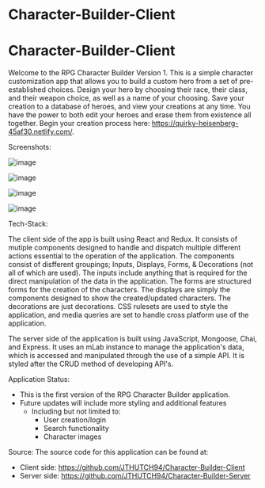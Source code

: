 # Character-Builder-Client

# Character-Builder-Client

Welcome to the RPG Character Builder Version 1. This is a simple character customization app that allows you to build a custom hero from a set of pre-established choices. Design your hero by choosing their race, their class, and their weapon choice, as well as a name of your choosing. Save your creation to a database of heroes, and view your creations at any time. You have the power to both edit your heroes and erase them from existence all together. Begin your creation process here: https://quirky-heisenberg-45af30.netlify.com/.

Screenshots:

![image](https://user-images.githubusercontent.com/34722406/39642305-56043420-4f9f-11e8-81cc-7496cefa70b5.png "The app's landing page")

![image](https://user-images.githubusercontent.com/34722406/39636852-68da2a42-4f8f-11e8-946a-474a19259c83.png "The app's create character form")

![image](https://user-images.githubusercontent.com/34722406/39636856-6e45dc4c-4f8f-11e8-958b-1dc30070c594.png "The app's character list")

![image](https://user-images.githubusercontent.com/34722406/39636866-74ff22dc-4f8f-11e8-8e0b-e76b7a93ab54.png "The app's update character form")

Tech-Stack:

The client side of the app is built using React and Redux. It consists of mutiple components designed to handle and dispatch multiple different actions essential to the operation of the application. The components consist of disfferent groupings; Inputs, Displays, Forms, & Decorations (not all of which are used). The inputs include anything that is required for the direct manipulation of the data in the application. The forms are structured forms for the creation of the characters. The displays are simply the components designed to show the created/updated characters. The decorations are just decorations. CSS rulesets are used to style the application, and media queries are set to handle cross platform use of the application.

The server side of the application is built using JavaScript, Mongoose, Chai, and Express. It uses an mLab instance to manage the application's data, which is accessed and manipulated through the use of a simple API. It is styled after the CRUD method of developing API's. 

Application Status:
- This is the first version of the RPG Character Builder application. 
- Future updates will include more styling and additional features 
  * Including but not limited to:
    - User creation/login
    - Search functionality
    - Character images
    
Source:
The source code for this application can be found at:
  - Client side: 
    https://github.com/JTHUTCH94/Character-Builder-Client
  - Server side:
    https://github.com/JTHUTCH94/Character-Builder-Server
